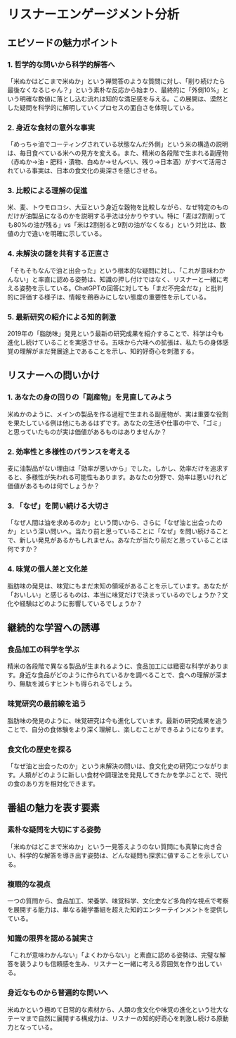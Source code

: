 # リスナーエンゲージメント分析

## エピソードの魅力ポイント

### 1. 哲学的な問いから科学的解答へ

「米ぬかはどこまで米ぬか」という禅問答のような質問に対し、「削り続けたら最後なくなるじゃん？」という素朴な反応から始まり、最終的に「外側10%」という明確な数値に落とし込む流れは知的な満足感を与える。この展開は、漠然とした疑問を科学的に解明していくプロセスの面白さを体現している。

### 2. 身近な食材の意外な事実

「めっちゃ油でコーティングされている状態なんだ外側」という米の構造の説明は、毎日食べている米への見方を変える。また、精米の各段階で生まれる副産物（赤ぬか→油・肥料・漬物、白ぬか→せんべい、残り→日本酒）がすべて活用されている事実は、日本の食文化の奥深さを感じさせる。

### 3. 比較による理解の促進

米、麦、トウモロコシ、大豆という身近な穀物を比較しながら、なぜ特定のものだけが油製品になるのかを説明する手法は分かりやすい。特に「麦は2割削っても80%の油が残る」vs「米は2割削ると9割の油がなくなる」という対比は、数値の力で違いを明確に示している。

### 4. 未解決の謎を共有する正直さ

「そもそもなんで油と出会った」という根本的な疑問に対し、「これが意味わかんない」と率直に認める姿勢は、知識の押し付けではなく、リスナーと一緒に考える姿勢を示している。ChatGPTの回答に対しても「まだ不完全だな」と批判的に評価する様子は、情報を鵜呑みにしない態度の重要性を示している。

### 5. 最新研究の紹介による知的刺激

2019年の「脂肪味」発見という最新の研究成果を紹介することで、科学は今も進化し続けていることを実感させる。五味から六味への拡張は、私たちの身体感覚の理解がまだ発展途上であることを示し、知的好奇心を刺激する。

## リスナーへの問いかけ

### 1. あなたの身の回りの「副産物」を見直してみよう

米ぬかのように、メインの製品を作る過程で生まれる副産物が、実は重要な役割を果たしている例は他にもあるはずです。あなたの生活や仕事の中で、「ゴミ」と思っていたものが実は価値があるものはありませんか？

### 2. 効率性と多様性のバランスを考える

麦に油製品がない理由は「効率が悪いから」でした。しかし、効率だけを追求すると、多様性が失われる可能性もあります。あなたの分野で、効率は悪いけれど価値があるものは何でしょうか？

### 3. 「なぜ」を問い続ける大切さ

「なぜ人間は油を求めるのか」という問いから、さらに「なぜ油と出会ったのか」という深い問いへ。当たり前と思っていることに「なぜ」を問い続けることで、新しい発見があるかもしれません。あなたが当たり前だと思っていることは何ですか？

### 4. 味覚の個人差と文化差

脂肪味の発見は、味覚にもまだ未知の領域があることを示しています。あなたが「おいしい」と感じるものは、本当に味覚だけで決まっているのでしょうか？文化や経験はどのように影響しているでしょうか？

## 継続的な学習への誘導

### 食品加工の科学を学ぶ

精米の各段階で異なる製品が生まれるように、食品加工には緻密な科学があります。身近な食品がどのように作られているかを調べることで、食への理解が深まり、無駄を減らすヒントも得られるでしょう。

### 味覚研究の最前線を追う

脂肪味の発見のように、味覚研究は今も進化しています。最新の研究成果を追うことで、自分の食体験をより深く理解し、楽しむことができるようになります。

### 食文化の歴史を探る

「なぜ油と出会ったのか」という未解決の問いは、食文化史の研究につながります。人類がどのように新しい食材や調理法を発見してきたかを学ぶことで、現代の食のあり方を相対化できます。

## 番組の魅力を表す要素

### 素朴な疑問を大切にする姿勢

「米ぬかはどこまで米ぬか」という一見答えようのない質問にも真摯に向き合い、科学的な解答を導き出す姿勢は、どんな疑問も探求に値することを示している。

### 複眼的な視点

一つの質問から、食品加工、栄養学、味覚科学、文化史など多角的な視点で考察を展開する能力は、単なる雑学番組を超えた知的エンターテインメントを提供している。

### 知識の限界を認める誠実さ

「これが意味わかんない」「よくわからない」と素直に認める姿勢は、完璧な解答を装うよりも信頼感を生み、リスナーと一緒に考える雰囲気を作り出している。

### 身近なものから普遍的な問いへ

米ぬかという極めて日常的な素材から、人類の食文化や味覚の進化という壮大なテーマまで自然に展開する構成力は、リスナーの知的好奇心を刺激し続ける原動力となっている。